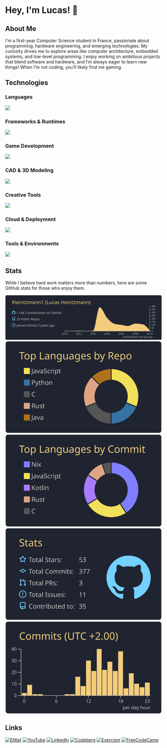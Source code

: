 # Hey, I'm Lucas! 👋

## About Me
I'm a first-year Computer Science student in France, passionate about programming, hardware engineering, and emerging technologies. My curiosity drives me to explore areas like computer architecture, embedded systems, and low-level programming. I enjoy working on ambitious projects that blend software and hardware, and I’m always eager to learn new things! When I'm not coding, you’ll likely find me gaming.

## Technologies

### Languages
<img src="https://skillicons.vercel.app/api/svg?i=c,cs,python,java,kotlin,rust,ocaml,bash,powershell,javascript,html,css,markdown&theme=light" />

### Frameworks & Runtimes
<img src="https://skillicons.vercel.app/api/svg?i=dotnet,nodejs&theme=light" />

### Game Development
<img src="https://skillicons.vercel.app/api/svg?i=unity,unrealengine&theme=light" />

### CAD & 3D Modeling
<img src="https://skillicons.vercel.app/api/svg?i=blender,autocad,maya,3dsmax&theme=light" />

### Creative Tools
<img src="https://skillicons.vercel.app/api/svg?i=davinci&theme=light" /> <!-- TODO: Affinity suite -->

### Cloud & Deployment
<img src="https://skillicons.vercel.app/api/svg?i=vercel&theme=light" />

### Tools & Environments
<img src="https://skillicons.vercel.app/api/svg?i=git,linux,windows,vscode,visualstudio,idea,nix&theme=light" />

## Stats

While I believe hard work matters more than numbers, here are some GitHub stats for those who enjoy them.

![GitHub Profile Details](./profile-summary-card-output/ayu_mirage/0-profile-details.svg)
![Repository Languages](./profile-summary-card-output/ayu_mirage/1-repos-per-language.svg)
![Most Used Languages](./profile-summary-card-output/ayu_mirage/2-most-commit-language.svg)
![GitHub Stats](./profile-summary-card-output/ayu_mirage/3-stats.svg)
![Productive Time](./profile-summary-card-output/ayu_mirage/4-productive-time.svg)

## Links
[![EMail](https://skill-badges.vercel.app/api/badge?icon=gmail&name=Email&_t=0)](mailto:lheintzmann1@disroot.org)
[![YouTube](https://skill-badges.vercel.app/api/badge?icon=youtube&name=YouTube&_t=0)](https://www.youtube.com/@LucasHeintzmann)
[![LinkedIn](https://skill-badges.vercel.app/api/badge?icon=linkedin&name=LinkedIn&_t=0)](https://www.linkedin.com/in/lheintzmann1)
[![Codeberg](https://skill-badges.vercel.app/api/badge?icon=codeberg&name=Codeberg&_t=0)](https://codeberg.org/lheintzmann1)
[![Exercism](https://skill-badges.vercel.app/api/badge?icon=exercism&name=Exercism&_t=0)](https://exercism.org/profiles/lheintzmann1)
[![FreeCodeCamp](https://skill-badges.vercel.app/api/badge?icon=freecodecamp&name=FreeCodeCamp&_t=0)](https://www.freecodecamp.org/lheintzmann1)
